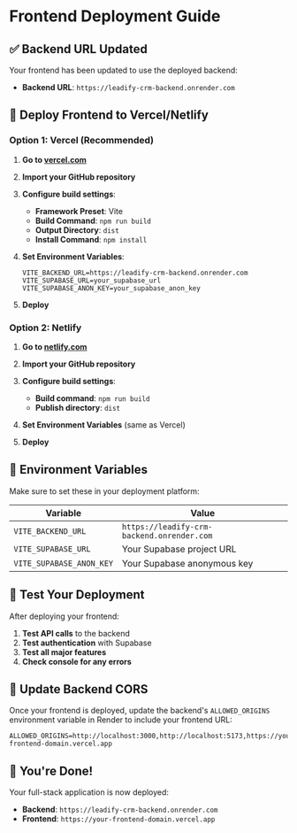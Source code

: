 # Frontend Deployment Guide

## ✅ Backend URL Updated

Your frontend has been updated to use the deployed backend:

- **Backend URL**: `https://leadify-crm-backend.onrender.com`

## 🚀 Deploy Frontend to Vercel/Netlify

### Option 1: Vercel (Recommended)

1. **Go to [vercel.com](https://vercel.com)**
2. **Import your GitHub repository**
3. **Configure build settings**:

   - **Framework Preset**: Vite
   - **Build Command**: `npm run build`
   - **Output Directory**: `dist`
   - **Install Command**: `npm install`

4. **Set Environment Variables**:

   ```
   VITE_BACKEND_URL=https://leadify-crm-backend.onrender.com
   VITE_SUPABASE_URL=your_supabase_url
   VITE_SUPABASE_ANON_KEY=your_supabase_anon_key
   ```

5. **Deploy**

### Option 2: Netlify

1. **Go to [netlify.com](https://netlify.com)**
2. **Import your GitHub repository**
3. **Configure build settings**:

   - **Build command**: `npm run build`
   - **Publish directory**: `dist`

4. **Set Environment Variables** (same as Vercel)
5. **Deploy**

## 🔧 Environment Variables

Make sure to set these in your deployment platform:

| Variable                 | Value                                      |
| ------------------------ | ------------------------------------------ |
| `VITE_BACKEND_URL`       | `https://leadify-crm-backend.onrender.com` |
| `VITE_SUPABASE_URL`      | Your Supabase project URL                  |
| `VITE_SUPABASE_ANON_KEY` | Your Supabase anonymous key                |

## 🧪 Test Your Deployment

After deploying your frontend:

1. **Test API calls** to the backend
2. **Test authentication** with Supabase
3. **Test all major features**
4. **Check console for any errors**

## 📝 Update Backend CORS

Once your frontend is deployed, update the backend's `ALLOWED_ORIGINS` environment variable in Render to include your frontend URL:

```
ALLOWED_ORIGINS=http://localhost:3000,http://localhost:5173,https://your-frontend-domain.vercel.app
```

## 🎉 You're Done!

Your full-stack application is now deployed:

- **Backend**: `https://leadify-crm-backend.onrender.com`
- **Frontend**: `https://your-frontend-domain.vercel.app`

